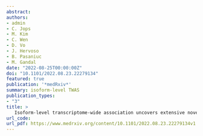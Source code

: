 ```yaml
---
abstract:
authors:
- admin
- C. Jops
- M. Kim
- C. Wen
- D. Vo
- J. Hervoso
- B. Pasaniuc
- M. Gandal
date: "2022-08-25T00:00:00Z"
doi: "10.1101/2022.08.23.22279134"
featured: true
publication: '*medRxiv*'
summary: isoform-level TWAS
publication_types:
- "3"
title: >
   Isoform-level transcriptome-wide association uncovers extensive novel genetic risk mechanisms for neuropsychiatric disorders in the human brain
url_code:
url_pdf: https://www.medrxiv.org/content/10.1101/2022.08.23.22279134v1.full.pdf
---
```


